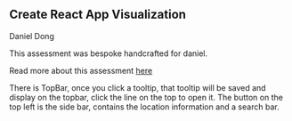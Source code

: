 ## Create React App Visualization

Daniel Dong

This assessment was bespoke handcrafted for daniel.

Read more about this assessment [here](https://react.eogresources.com)

There is TopBar, once you click a tooltip, that tooltip will be saved and display on the topbar, click the line on the top to open it.
The button on the top left is the side bar, contains the location information and a search bar.
